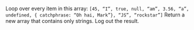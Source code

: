 Loop over every item in this array:
`[45, “I”, true, null, “am”, 3.56, “a”, undefined, { catchphrase: “Oh hai, Mark”}, “JS”, “rockstar”]`
Return a new array that contains only strings. Log out the result.
